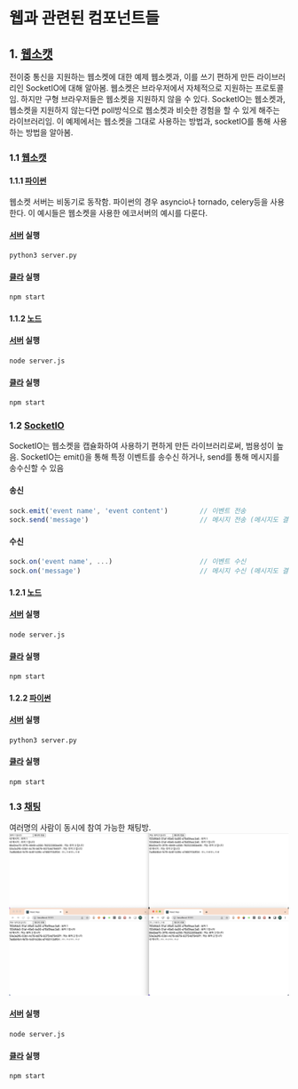 # 웹과 관련된 컴포넌트들


## 1. [웹소캣](/Web/WebSocket/)

전이중 통신을 지원하는 웹소켓에 대한 예제
웹소켓과, 이를 쓰기 편하게 만든 라이브러리인 SocketIO에 대해 알아봄.
웹소켓은 브라우저에서 자체적으로 지원하는 프로토콜임. 하지만 구형 브라우저들은 웹소켓을 지원하지 않을 수 있다.
SocketIO는 웹소켓과, 웹소켓을 지원하지 않는다면 poll방식으로 웹소켓과 비슷한 경험을 할 수 있게 해주는 라이브러리임.
이 예제에서는 웹소켓을 그대로 사용하는 방법과, socketIO를 통해 사용하는 방법을 알아봄.

### 1.1 [웹소캣](/Web/WebSocket/WebSocket/)
#### 1.1.1 [파이썬](/Web/WebSocket/WebSocket/Python/)
웹소켓 서버는 비동기로 동작함. 파이썬의 경우 asyncio나 tornado, celery등을 사용한다.
이 예시들은 웹소켓을 사용한 에코서버의 예시를 다룬다.

#### [서버](/Web/WebSocket/WebSocket/Python/server/) 실행
```bash
python3 server.py
```

#### [클라](/Web/WebSocket/WebSocket/Python/client/) 실행
```bash
npm start
```


#### 1.1.2 [노드](/Web/WebSocket/WebSocket/Node/)

#### [서버](/Web/WebSocket/WebSocket/Node/server/) 실행
```bash
node server.js
```

#### [클라](/Web/WebSocket/WebSocket/Node/client/) 실행
```bash
npm start
```

### 1.2 [SocketIO](/WEb/WebSocket/SocketIO/)

SocketIO는 웹소켓을 캡슐화하여 사용하기 편하게 만든 라이브러리로써, 범용성이 높음.
SocketIO는 emit()을 통해 특정 이벤트를 송수신 하거나, send를 통해 메시지를 송수신할 수 있음

#### 송신
```javascript
sock.emit('event name', 'event content')        // 이벤트 전송
sock.send('message')                            // 메시지 전송 (메시지도 결국 message라는 이벤트)
```

#### 수신
```javascript
sock.on('event name', ...)                      // 이벤트 수신
sock.on('message')                              // 메시지 수신 (메시지도 결국 message라는 이벤트)
```


#### 1.2.1 [노드](/Web/WebSocket/SocketIO/Node/)

#### [서버](/Web/WebSocket/SocketIO/Node/server/) 실행
```bash
node server.js
```

#### [클라](/Web/WebSocket/SocketIO/Node/client/) 실행
```bash
npm start
```


#### 1.2.2 [파이썬](/Web/WebSocket/SocketIO/Python/)

#### [서버](/Web/WebSocket/SocketIO/Python/server/) 실행
```bash
python3 server.py
```

#### [클라](/Web/WebSocket/SocketIO/Python/client/) 실행
```bash
npm start
```


### 1.3 [채팅](/Web/WebSocket/Chat)
여러명의 사람이 동시에 참여 가능한 채팅방.
![image](/Image/Web/%EC%8A%A4%ED%81%AC%EB%A6%B0%EC%83%B7%202022-11-08%2023.11.30.png)

#### [서버](/Web/WebSocket/Chat/server/) 실행
```bash
node server.js
```

#### [클라](/Web/WebSocket/Chat/client/) 실행
```bash
npm start
```